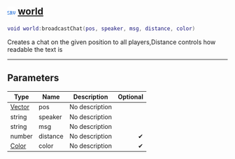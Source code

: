 ## ![server](.gitbook/assets/server.png) [world](home/world)



```lua
void world:broadcastChat(pos, speaker, msg, distance, color)
```

Creates a chat on the given position to all players,Distance controls how readable the text is

------
## Parameters

| Type   | Name | Description | Optional |
| ------ | ---- | ----------- | -------: |
| [Vector](home/Vector) | pos | No description |  |
| string | speaker | No description |  |
| string | msg | No description |  |
| number | distance | No description | ✔ |
| [Color](home/Color) | color | No description | ✔ |


